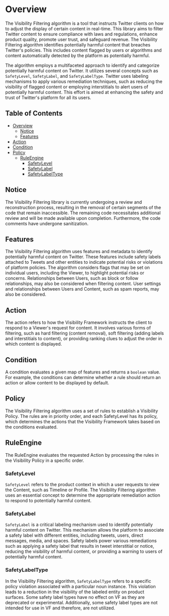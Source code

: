 Overview
========

The Visibility Filtering algorithm is a tool that instructs Twitter clients on how to adjust the display of certain content in real-time. This library aims to filter Twitter content to ensure compliance with laws and regulations, enhance product quality, promote user trust, and safeguard revenue. The Visibility Filtering algorithm identifies potentially harmful content that breaches Twitter's policies. This includes content flagged by users or algorithms and content automatically detected by the platform as potentially harmful.

The algorithm employs a multifaceted approach to identify and categorize potentially harmful content on Twitter. It utilizes several concepts such as `SafetyLevel`, `SafetyLabel`, and `SafetyLabelType`. Twitter uses labeling mechanisms to apply various remediation techniques, such as reducing the visibility of flagged content or employing interstitials to alert users of potentially harmful content. This effort is aimed at enhancing the safety and trust of Twitter's platform for all its users.


## Table of Contents

- [Overview](#overview)
  * [Notice](#notice)
  * [Features](#features)
- [Action](#action)
- [Condition](#condition)
- [Policy](#policy)
  * [RuleEngine](#ruleengine)
    + [SafetyLevel](#safetylevel)
    + [SafetyLabel](#safetylabel)
    + [SafetyLabelType](#safetylabeltype)

## Notice
The Visibility Filtering library is currently undergoing a review and reconstruction process, resulting in the removal of certain segments of the code that remain inaccessible. The remaining code necessitates additional review and will be made available upon completion. Furthermore, the code comments have undergone sanitization.

## Features
The Visibility Filtering algorithm uses features and metadata to identify potentially harmful content on Twitter. These features include safety labels attached to Tweets and other entities to indicate potential risks or violations of platform policies. The algorithm considers flags that may be set on individual users, including the Viewer, to highlight potential risks or concerns. Relationships between Users, such as block or follow relationships, may also be considered when filtering content. User settings and relationships between Users and Content, such as spam reports, may also be considered.

## Action
The action refers to how the Visibility Framework instructs the client to respond to a Viewer's request for content. It involves various forms of filtering, such as hard filtering (content removal), soft filtering (adding labels and interstitials to content), or providing ranking clues to adjust the order in which content is displayed.

## Condition
A condition evaluates a given map of features and returns a `boolean` value. For example, the conditions can determine whether a rule should return an action or allow content to be displayed by default.

## Policy
The Visibility Filtering algorithm uses a set of rules to establish a Visibility Policy. The rules are in priority order, and each SafetyLevel has its policy, which determines the actions that the Visibility Framework takes based on the conditions evaluated.

## RuleEngine
The RuleEngine evaluates the requested Action by processing the rules in the Visibility Policy in a specific order.

### SafetyLevel
`SafetyLevel` refers to the product context in which a user requests to view the Content, such as Timeline or Profile. The Visibility Filtering algorithm uses an essential concept to determine the appropriate remediation action to respond to potentially harmful content.

### SafetyLabel
`SafetyLabel` is a critical labeling mechanism used to identify potentially harmful content on Twitter. This mechanism allows the platform to associate a safety label with different entities, including tweets, users, direct messages, media, and spaces. Safety labels power various remediations such as applying a safety label that results in tweet interstitial or notice, reducing the visibility of harmful content, or providing a warning to users of potentially harmful content.

### SafetyLabelType
In the Visibility Filtering algorithm, `SafetyLabelType` refers to a specific policy violation associated with a particular noun instance. This violation leads to a reduction in the visibility of the labeled entity on product surfaces. Some safety label types have no effect on VF as they are deprecated or experimental. Additionally, some safety label types are not intended for use in VF and therefore, are not utilized.